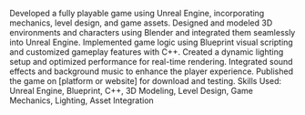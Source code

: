 Developed a fully playable game using Unreal Engine, incorporating mechanics, level design, and game assets.
Designed and modeled 3D environments and characters using Blender and integrated them seamlessly into Unreal Engine.
Implemented game logic using Blueprint visual scripting and customized gameplay features with C++.
Created a dynamic lighting setup and optimized performance for real-time rendering.
Integrated sound effects and background music to enhance the player experience.
Published the game on [platform or website] for download and testing.
Skills Used: Unreal Engine, Blueprint, C++, 3D Modeling, Level Design, Game Mechanics, Lighting, Asset Integration
